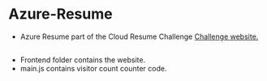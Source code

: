 # Azure-Resume
- Azure Resume part of the Cloud Resume Challenge [Challenge website.](https://cloudresumechallenge.dev/docs/the-challenge/azure/)

##
- Frontend folder contains the website.
- main.js contains visitor count counter code.

